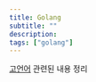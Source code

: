 ```yaml
---
title: Golang
subtitle: ""
description: 
tags: ["golang"]
---
```


[고언어](https://golang.org/)
관련된 내용 정리